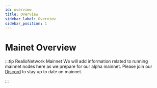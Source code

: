 ```yaml
---
id: overview
title: Overview
sidebar_label: Overview
sidebar_position: 1
---
```


# Mainet Overview

:::tip RealioNetwork Mainnet 
We will add information related to running mainnet nodes here as we prepare for our alpha mainnet. Please join our [Discord](https://discord.gg/BUtSwwUF) to stay up to date on mainnet.  

:::


